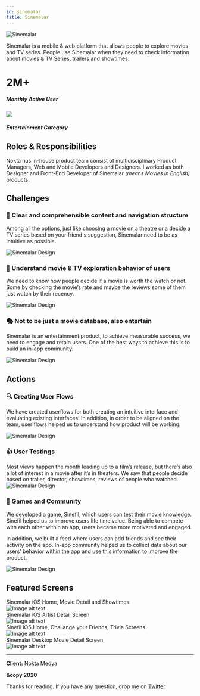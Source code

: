 ```yaml
---
id: sinemalar
title: Sinemalar
---
```


![](https://cdn.dribbble.com/users/324146/screenshots/9780325/media/7edc942869611e842a25082a5b47d872.png 'Sinemalar')

Sinemalar is a mobile & web platform that allows people to explore movies and TV series. People use Sinemalar when they need to check information about movies & TV Series, trailers and showtimes.

<div class="row">
  <div class="col col--6">
    <h1>
      2M+
    </h1>
    <h5>Monthly Active User</h5>
  </div>
  <div class="col col--6">
    <img src="../static/img/featured-appstore.png" />
    <h5 class="mt-8">Entertainment Category</h5>
  </div>
</div>


## Roles & Responsibilities
Nokta has in-house product team consist of multidisciplinary Product Managers, Web and Mobile Developers and Designers. I worked as both Designer and Front-End Developer of Sinemalar *(means Movies in English)* products.


## Challenges
### :flashlight: Clear and comprehensible content and navigation structure
Among all the options, just like choosing a movie on a theatre or a decide a TV series based on your friend's suggestion, Sinemalar need to be as intuitive as possible.

![](../static/img/sinemalar/sinemalar-posters.png 'Sinemalar Design')

### :movie_camera: Understand movie & TV exploration behavior of users 
We need to know how people decide if a movie is worth the watch or not. Some by checking the movie’s rate and maybe the reviews some of them just watch by their recency. 

![](https://i.giphy.com/media/eMyBxUQNBGGh9CgfuL/source.gif 'Sinemalar Design')


### :performing_arts: Not to be just a movie database, also entertain 
Sinemalar is an entertainment product, to achieve measurable success, we need to engage and retain users. One of the best ways to achieve this is to build an in-app community. 

![](../static/img/sinemalar/sinefil-twitter-cover.png 'Sinemalar Design')



## Actions
### :mag: Creating User Flows
We have created userflows for both creating an intuitive interface and evaluating existing interfaces. In addition, in order to be aligned on the team, user flows helped us to understand how product will be working.

![](../static/img/sinemalar/sinemalar-userflow.png 'Sinemalar Design')

### :+1: User Testings
Most views happen the month leading up to a film’s release, but there’s also a lot of interest in a movie after it’s in theaters. We saw that people decide based on trailer, director, showtimes, reviews of people who watched. 
![](../static/img/sinemalar/sinemalar-review.png 'Sinemalar Design')

### :ferris_wheel: Games and Community
We developed a game, Sinefil, which users can test their movie knowledge. Sinefil helped us to improve users life time value. Being able to compete with each other within an app, users became more motivated and engaged. 

In addition, we built a feed where users can add friends and see their activity on the app. In-app community helped us to collect data about our users’ behavior within the app and use this information to improve the product.

![](../static/img/sinemalar/sinefil-feed.png 'Sinemalar Design')



## Featured Screens

<div className="row">
  <div className="col col--12">
    <div className="mt-16 text-gray"><span className="badge badge--primary mr-8">Sinemalar iOS</span> Home, Movie Detail and Showtimes</div>
    <img
      className="card mt-16"
      src="../static/img/sinemalar/sinemalar-mobile-1.png"
      alt="Image alt text"
      title="Logo Title Text 1"
    />
  </div>
  <div className="col col--12 mt-16">
    <div className="mt-16 text-gray"><span className="badge badge--primary mr-8">Sinemalar iOS</span> Artist Detail Screen</div>
    <img
      className="card mt-16"
      src="../static/img/sinemalar/sinemalar-mobile-2.png"
      alt="Image alt text"
      title="Logo Title Text 1"
    />
  </div>
  <div className="col col--12 mt-16">
    <div className="mt-16 text-gray"><span className="badge badge--primary mr-8">Sinefil iOS</span> Home, Challange your Friends, Trivia Screens</div>
    <img
      className="card mt-16"
      src="../static/img/sinemalar/sinefil-ss.png"
      alt="Image alt text"
      title="Logo Title Text 1"
    />
  </div>
  <div className="col col--12 mt-16">
    <div className="mt-16 text-gray"><span className="badge badge--primary mr-8">Sinemalar Desktop</span> Movie Detail Screen</div>
    <img
      className="card mt-16"
      src="../static/img/sinemalar/sinemalar-FilmDetay-Clean.png"
      alt="Image alt text"
      title="Logo Title Text 1"
    />
  </div>
</div> 

---

**Client:** [Nokta Medya](http://noktamedya.com)

**&copy 2020**

Thanks for reading. If you have any question, drop me on [Twitter](https://twitter.com/kantarci)

